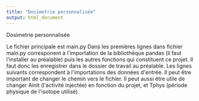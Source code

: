```yaml
---
title: "Dosimetrie personnalisée"
output: html_document
---
```

Dosimetrie personnalisée

Le fichier principale est main.py
Dans les premières lignes dans fichier main.py corresponent à l'importation de la bibliothèque pandas (il faut l'installer au préalable) puis les autres fonctions qui constituent ce projet. Il faut donc les enregistrer dans le dossier de travail au préalable.
Les lignes suivants correspondent à l'importations des données d'entrée. Il peut être important de changer le chemin vers le fichier.
Il peut aussi être utile de changer Ainit (l'activité injectée) en fonction du projet, et Tphys (période physique de l'isotope utilisé).
